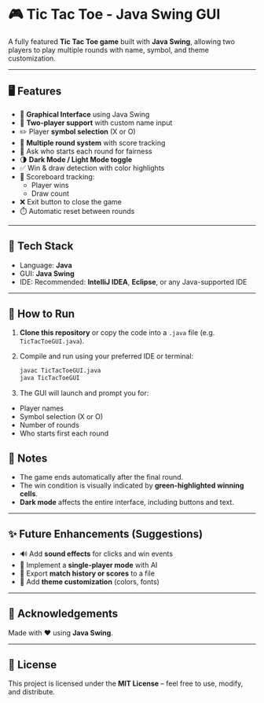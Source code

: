 # 🎮 Tic Tac Toe - Java Swing GUI

A fully featured **Tic Tac Toe game** built with **Java Swing**, allowing two players to play multiple rounds with name, symbol, and theme customization.

---

## 🖥️ Features

- 🎨 **Graphical Interface** using Java Swing
- 👥 **Two-player support** with custom name input
- ✏️ Player **symbol selection** (X or O)
- 🔁 **Multiple round system** with score tracking
- 🔄 Ask who starts each round for fairness
- 🌗 **Dark Mode / Light Mode toggle**
- ✅ Win & draw detection with color highlights
- 🧮 Scoreboard tracking:
  - Player wins
  - Draw count
- ❌ Exit button to close the game
- ⏱️ Automatic reset between rounds

---

## 🧰 Tech Stack

- Language: **Java**
- GUI: **Java Swing**
- IDE: Recommended: **IntelliJ IDEA**, **Eclipse**, or any Java-supported IDE

---

## 🚀 How to Run

1. **Clone this repository** or copy the code into a `.java` file (e.g. `TicTacToeGUI.java`).

2. Compile and run using your preferred IDE or terminal:

   ```bash
   javac TicTacToeGUI.java
   java TicTacToeGUI
   ```
3. The GUI will launch and prompt you for:
- Player names
- Symbol selection (X or O)
- Number of rounds
- Who starts first each round

## 📝 Notes

- The game ends automatically after the final round.
- The win condition is visually indicated by **green-highlighted winning cells**.
- **Dark mode** affects the entire interface, including buttons and text.

---

## ✨ Future Enhancements (Suggestions)

- 🔊 Add **sound effects** for clicks and win events  
- 🤖 Implement a **single-player mode** with AI  
- 📁 Export **match history or scores** to a file  
- 🎨 Add **theme customization** (colors, fonts)

---

## 🙌 Acknowledgements

Made with ❤️ using **Java Swing**.

---

## 📄 License

This project is licensed under the **MIT License** – feel free to use, modify, and distribute.
